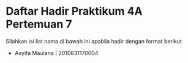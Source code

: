 # Daftar Hadir Praktikum 4A Pertemuan 7
Silahkan isi list nama di bawah ini apabila hadir dengan format berikut

 - Asyifa Maulana | 2010631170004
